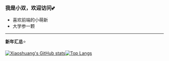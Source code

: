 ### 我是小双，欢迎访问💕

- 喜欢前端的小萌新
- 大学参一颗



<hr>

**新年汇总**⭐

[![Xiaoshuang's GitHub stats](https://github-readme-stats.vercel.app/api?username=XiaoShuang&show_icons=true&theme=radical)](https://github.com/anuraghazra/github-readme-stats)[![Top Langs](https://github-readme-stats.vercel.app/api/top-langs/?username=xiaoshuang20&layout=compact)](https://github.com/anuraghazra/github-readme-stats)


